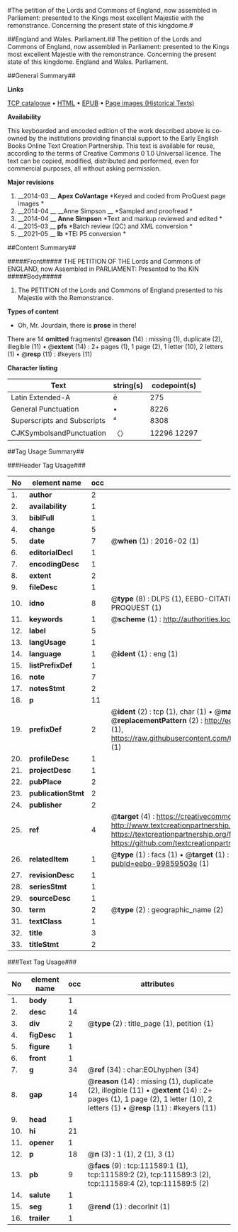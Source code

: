 #The petition of the Lords and Commons of England, now assembled in Parliament: presented to the Kings most excellent Majestie with the remonstrance. Concerning the present state of this kingdome.#

##England and Wales. Parliament.##
The petition of the Lords and Commons of England, now assembled in Parliament: presented to the Kings most excellent Majestie with the remonstrance. Concerning the present state of this kingdome.
England and Wales. Parliament.

##General Summary##

**Links**

[TCP catalogue](http://www.ota.ox.ac.uk/tcp/)  • 
[HTML](http://tei.it.ox.ac.uk/tcp/Texts-HTML/free/A83/A83381.html)  • 
[EPUB](http://tei.it.ox.ac.uk/tcp/Texts-EPUB/free/A83/A83381.epub) • 
[Page images (Historical Texts)](https://historicaltexts.jisc.ac.uk/eebo-99859503e)

**Availability**

This keyboarded and encoded edition of the work described above is co-owned by the
    institutions providing financial support to the Early English Books Online Text Creation
    Partnership. This text is available for reuse, according to the terms of  Creative Commons 0 1.0 Universal
    licence. The text can be copied, modified, distributed and performed, even for commercial
    purposes, all without asking permission.

**Major revisions**

1. __2014-03 __ __Apex CoVantage__ *Keyed and coded from ProQuest page images *
1. __2014-04 __ __Anne Simpson __ *Sampled and proofread *
1. __2014-04 __ __Anne Simpson__ *Text and markup reviewed and edited *
1. __2015-03 __ __pfs__ *Batch review (QC) and XML conversion *
1. __2021-05 __ __lb__ *TEI P5 conversion *

##Content Summary##

#####Front#####
 THE PETITION OF THE Lords and Commons of ENGLAND, now Assembled in PARLIAMENT: Presented to the KIN
#####Body#####

1. The PETITION of the Lords and Commons of England presented to his Majestie with the Remonstrance.

**Types of content**

  * Oh, Mr. Jourdain, there is **prose** in there!

There are 14 **omitted** fragments! 
 @__reason__ (14) : missing (1), duplicate (2), illegible (11)  •  @__extent__ (14) : 2+ pages (1), 1 page (2), 1 letter (10), 2 letters (1)  •  @__resp__ (11) : #keyers (11)

**Character listing**


|Text|string(s)|codepoint(s)|
|---|---|---|
|Latin Extended-A|ē|275|
|General Punctuation|•|8226|
|Superscripts             and Subscripts|⁴|8308|
|CJKSymbolsandPunctuation|〈〉|12296 12297|

##Tag Usage Summary##

###Header Tag Usage###

|No|element name|occ|attributes|
|---|---|---|---|
|1.|__author__|2||
|2.|__availability__|1||
|3.|__biblFull__|1||
|4.|__change__|5||
|5.|__date__|7| @__when__ (1) : 2016-02 (1)|
|6.|__editorialDecl__|1||
|7.|__encodingDesc__|1||
|8.|__extent__|2||
|9.|__fileDesc__|1||
|10.|__idno__|8| @__type__ (8) : DLPS (1), EEBO-CITATION (1), VID (1), EEBO-PROQUEST (1), STC (3), PROQUEST (1)|
|11.|__keywords__|1| @__scheme__ (1) : http://authorities.loc.gov/ (1)|
|12.|__label__|5||
|13.|__langUsage__|1||
|14.|__language__|1| @__ident__ (1) : eng (1)|
|15.|__listPrefixDef__|1||
|16.|__note__|7||
|17.|__notesStmt__|2||
|18.|__p__|11||
|19.|__prefixDef__|2| @__ident__ (2) : tcp (1), char (1)  •  @__matchPattern__ (2) : ([0-9\-]+):([0-9IVX]+) (1), (.+) (1)  •  @__replacementPattern__ (2) : http://eebo.chadwyck.com/downloadtiff?vid=$1&page=$2 (1), https://raw.githubusercontent.com/textcreationpartnership/Texts/master/tcpchars.xml#$1 (1)|
|20.|__profileDesc__|1||
|21.|__projectDesc__|1||
|22.|__pubPlace__|2||
|23.|__publicationStmt__|2||
|24.|__publisher__|2||
|25.|__ref__|4| @__target__ (4) : https://creativecommons.org/publicdomain/zero/1.0/ (1), http://www.textcreationpartnership.org/docs/. (1), https://textcreationpartnership.org/faq/#faq05 (1), https://github.com/textcreationpartnership (1)|
|26.|__relatedItem__|1| @__type__ (1) : facs (1)  •  @__target__ (1) : https://data.historicaltexts.jisc.ac.uk/view?pubId=eebo-99859503e (1)|
|27.|__revisionDesc__|1||
|28.|__seriesStmt__|1||
|29.|__sourceDesc__|1||
|30.|__term__|2| @__type__ (2) : geographic_name (2)|
|31.|__textClass__|1||
|32.|__title__|3||
|33.|__titleStmt__|2||


###Text Tag Usage###

|No|element name|occ|attributes|
|---|---|---|---|
|1.|__body__|1||
|2.|__desc__|14||
|3.|__div__|2| @__type__ (2) : title_page (1), petition (1)|
|4.|__figDesc__|1||
|5.|__figure__|1||
|6.|__front__|1||
|7.|__g__|34| @__ref__ (34) : char:EOLhyphen (34)|
|8.|__gap__|14| @__reason__ (14) : missing (1), duplicate (2), illegible (11)  •  @__extent__ (14) : 2+ pages (1), 1 page (2), 1 letter (10), 2 letters (1)  •  @__resp__ (11) : #keyers (11)|
|9.|__head__|1||
|10.|__hi__|21||
|11.|__opener__|1||
|12.|__p__|18| @__n__ (3) : 1 (1), 2 (1), 3 (1)|
|13.|__pb__|9| @__facs__ (9) : tcp:111589:1 (1), tcp:111589:2 (2), tcp:111589:3 (2), tcp:111589:4 (2), tcp:111589:5 (2)|
|14.|__salute__|1||
|15.|__seg__|1| @__rend__ (1) : decorInit (1)|
|16.|__trailer__|1||
